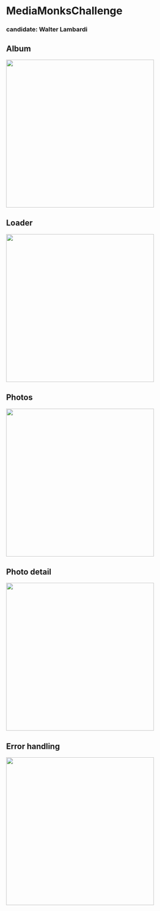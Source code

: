 # MediaMonksChallenge
### candidate: Walter Lambardi 

## Album
<img src="assets/SCREENSHOTS/1.png" width="400" />

## Loader
<img src="assets/SCREENSHOTS/2.png" width="400" />

## Photos
<img src="assets/SCREENSHOTS/3.png" width="400" />

## Photo detail
<img src="assets/SCREENSHOTS/4.png" width="400" />

## Error handling
<img src="assets/SCREENSHOTS/5.png" width="400" />
